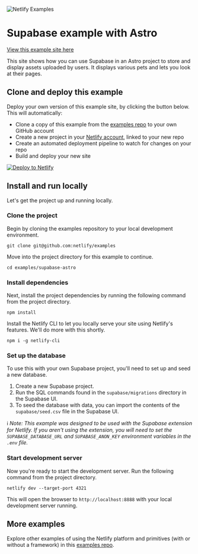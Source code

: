 ![Netlify Examples](https://github.com/netlify/examples/assets/5865/4145aa2f-b915-404f-af02-deacee24f7bf)

# Supabase example with Astro

[View this example site here](https://supabase-astro-test.netlify.app/)

This site shows how you can use Supabase in an Astro project to store and display assets uploaded by users. It displays various pets and lets you look at their pages.

## Clone and deploy this example

Deploy your own version of this example site, by clicking the button below. This will automatically:

- Clone a copy of this example from the [examples repo](https://github.com/netlify/examples) to your own GitHub account
- Create a new project in your [Netlify account](https://app.netlify.com/?utm_medium=social&utm_source=github&utm_campaign=devex-ph&utm_content=devex-examples), linked to your new repo
- Create an automated deployment pipeline to watch for changes on your repo
- Build and deploy your new site

[![Deploy to Netlify](https://www.netlify.com/img/deploy/button.svg)](https://app.netlify.com/start/deploy?repository=https://github.com/netlify/examples/&create_from_path=examples/supabase-astro&utm_campaign=netlify-examples)

## Install and run locally

Let's get the project up and running locally.

### Clone the project

Begin by cloning the examples repository to your local development environment.

    git clone git@github.com:netlify/examples

Move into the project directory for this example to continue.

    cd examples/supabase-astro

### Install dependencies

Next, install the project dependencies by running the following command from the project directory.

    npm install

Install the Netlify CLI to let you locally serve your site using Netlify's features. We'll do more with this shortly.

    npm i -g netlify-cli

### Set up the database

To use this with your own Supabase project, you'll need to set up and seed a new database.

1. Create a new Supabase project.
2. Run the SQL commands found in the `supabase/migrations` directory in the Supabase UI.
3. To seed the database with data, you can import the contents of the `supabase/seed.csv` file in the Supabase UI.

ℹ️ _Note: This example was designed to be used with the Supabase extension for Netlify. If you aren't using the extension, you will need to set the `SUPABASE_DATABASE_URL` and `SUPABASE_ANON_KEY` environment variables in the `.env` file._

### Start development server

Now you're ready to start the development server. Run the following command from the project directory.

    netlify dev --target-port 4321

This will open the browser to `http://localhost:8888` with your local development server running.

## More examples

Explore other examples of using the Netlify platform and primitives (with or without a framework) in this [examples repo](https://github.com/netlify/examples).
